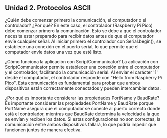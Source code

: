 ## Unidad 2. Protocolos ASCII

¿Quién debe comenzar primero la comunicación, el computador o el controlador? ¿Por qué?
En este caso, el controlador (Raspberry Pi Pico) debe comenzar primero la comunicación. Esto se debe a que el controlador necesita estar preparado para recibir datos antes de que el computador envíe cualquier señal. Al iniciar primero el controlador con Serial.begin(), se establece una conexión en el puerto serial, lo que permite que el computador envíe datos una vez que esté listo.

¿Cómo funciona la aplicación con ScriptCommunicator?
La aplicación con ScriptCommunicator permite establecer una conexión entre el computador y el controlador, facilitando la comunicación serial. Al enviar el carácter '1' desde el computador, el controlador responde con "Hello from Raspberry Pi Pico". Esta comunicación es fundamental para probar que ambos dispositivos están correctamente conectados y pueden intercambiar datos.

¿Por qué es importante considerar las propiedades PortName y BaudRate?
Es importante considerar las propiedades PortName y BaudRate porque PortName asegura que el computador se conecte al puerto correcto donde está el controlador, mientras que BaudRate determina la velocidad a la que se envían y reciben los datos. Si estas configuraciones no son correctas, la comunicación entre ambos dispositivos fallará, lo que podría impedir que funcionen juntos de manera efectiva.

